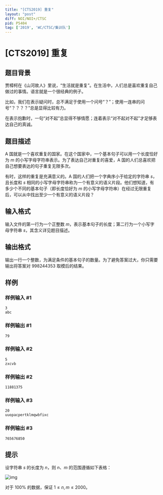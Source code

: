 ```yaml
---
title: "[CTS2019] 重复"
layout: "post"
diff: NOI/NOI+/CTSC
pid: P5404
tag: ['2019', 'WC/CTSC/集训队']
---
```

# [CTS2019] 重复
## 题目背景

贾樟柯在《山河故人》里说，“生活就是重复”。在生活中，人们总是喜欢重复自己做过的事情。语言就是一个很经典的例子。

比如，我们在表示疑问时，总不满足于使用一个问号“？”；使用一连串的问号“？？？？”总是显得比较有力。

在表示抱歉时，一句“对不起”总显得不够情愿；连着表示“对不起对不起”才足够表达自己的真诚。
## 题目描述

A 国就是一个喜欢重复的国家。在这个国家中，一个基本句子可以用一个长度恰好为 $m$ 的小写字母字符串表示。为了表达自己对重复的喜爱，A 国的人们总喜欢把自己想要表达的句子重复无限多次。

有时，这样的重复是充满意义的。A 国的人们把一个字典序小于给定的字符串 $s$，且长度和 $s$ 相同的小写字母字符串称为一个有意义的语义片段。他们想知道，有多少个不同的基本句子（即长度恰好为 $m$ 的小写字母字符串）在经过无限重复后，可以从中找出至少一个有意义的语义片段？
## 输入格式

输入文件的第一行为一个正整数 $m$，表示基本句子的长度；第二行为一个小写字母字符串 $s$，其含义详见题目描述。
## 输出格式

输出一行一个整数，为满足条件的基本句子的数量。为了避免答案过大，你只需要输出将答案对 $998244353$ 取模后的结果。
## 样例

### 样例输入 #1
```
3
abc
```
### 样例输出 #1
```
79
```
### 样例输入 #2
```
5
zxcvb
```
### 样例输出 #2
```
11881375
```
### 样例输入 #3
```
20
uuopacpertklmqwbfixc 
```
### 样例输出 #3
```
765676850
```
## 提示

设字符串 $s$ 的长度为 $n$，则 $n$、$m$ 的范围遵循如下表格：

![img](https://s2.ax1x.com/2019/05/17/EL0fFU.png)

对于 $100\%$ 的数据，保证 $1\le n,m\le 2000$。
